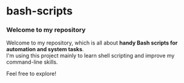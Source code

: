 # bash-scripts

### Welcome to my repository

Welcome to my repository, which is all about **handy Bash scripts for automation and system tasks**.  
I'm using this project mainly to learn shell scripting and improve my command-line skills.

Feel free to explore!
